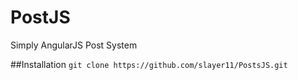 # PostJS
Simply AngularJS Post System

##Installation `git clone https://github.com/slayer11/PostsJS.git`
